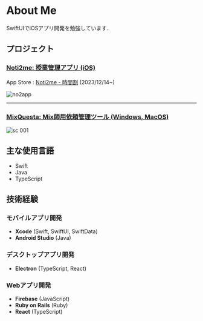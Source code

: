# About Me
SwiftUIでiOSアプリ開発を勉強しています．
## プロジェクト
### [Noti2me: 授業管理アプリ (iOS)](https://github.com/Taeji46/Timetable-with-SwiftData) 
  App Store : [Noti2me - 時間割](https://apps.apple.com/jp/app/noti2me-%E6%99%82%E9%96%93%E5%89%B2/id6474107092) (2023/12/14~)  
      
  ![no2app](https://github.com/Taeji46/Taeji46/assets/107469797/b791a5f9-1e16-43f3-aca9-5063c89457df)

--- 

### [MixQuesta: Mix師用依頼管理ツール (Windows, MacOS)](https://github.com/Taeji46/MixQuesta)  
  ![sc 001](https://github.com/Taeji46/Taeji46/assets/107469797/8167ad8f-d397-427b-82ac-d936729a4d72)

  
## 主な使用言語
- Swift
- Java  
- TypeScript
## 技術経験
### モバイルアプリ開発
- **Xcode** (Swift, SwiftUI, SwiftData)
- **Android Studio** (Java)

### デスクトップアプリ開発
- **Electron** (TypeScript, React)

### Webアプリ開発
- **Firebase** (JavaScript)
- **Ruby on Rails** (Ruby)
- **React** (TypeScript)


